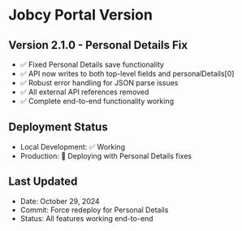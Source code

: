 # Jobcy Portal Version

## Version 2.1.0 - Personal Details Fix
- ✅ Fixed Personal Details save functionality
- ✅ API now writes to both top-level fields and personalDetails[0]
- ✅ Robust error handling for JSON parse issues
- ✅ All external API references removed
- ✅ Complete end-to-end functionality working

## Deployment Status
- Local Development: ✅ Working
- Production: 🔄 Deploying with Personal Details fixes

## Last Updated
- Date: October 29, 2024
- Commit: Force redeploy for Personal Details
- Status: All features working end-to-end
